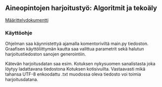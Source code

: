 ## Aineopintojen harjoitustyö: Algoritmit ja tekoäly

[Määrittelydokumentti](https://github.com/lumikt/tira/blob/main/documentation/maarittelydokumentti.md)  

### Käyttöohje

Ohjelman saa käynnistettyä ajamalla komentoriviltä main.py tiedoston. Graafisen käyttöliittymän kautta saa valittua parametrit sekä halutun harjoitustiedoston sanojen generointiin.

Kätevän harjoitusdatan saa esim. Kotuksen nykysuomen sanalistasta joka löytyy ladattavana tiedostona Kotuksen kotisivuilta. Vastaavasti mikä tahansa UTF-8 enkoodattu .txt muodossa oleva tiedosto voi toimia harjoitusdatana.